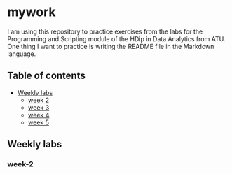 # mywork  


I am using this repository to practice exercises from the labs for the Programming and Scripting module of the HDip in Data Analytics from ATU. \
One thing I want to practice is writing the README file in the Markdown language. 

## Table of contents
* [Weekly labs](#Weekly-labs)
    * [week 2](#week-2)
    * [week 3](#week-3)
    * [week 4](#week-4)
    * [week 5](#week-5)
    
    
Weekly labs
---
### **week-2**

